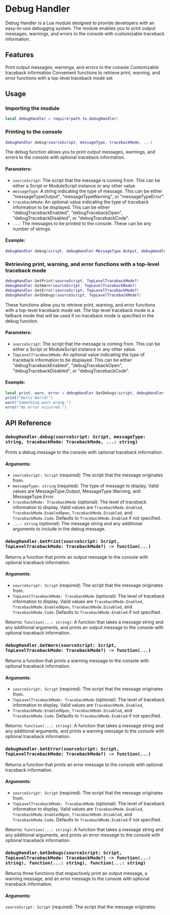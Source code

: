 # Debug Handler
Debug Handler is a Lua module designed to provide developers with an easy-to-use debugging system. The module enables you to print output messages, warnings, and errors to the console with customizable traceback information.

## Features
Print output messages, warnings, and errors to the console
Customizable traceback information
Convenient functions to retrieve print, warning, and error functions with a top-level traceback mode set
## Usage
### Importing the module
```lua
local debugHandler = require(path.to.debugHandler)
```
### Printing to the console
```lua
debugHandler.debug(sourceScript, messageType, tracebackMode, ...)
```
The debug function allows you to print output messages, warnings, and errors to the console with optional traceback information.

#### Parameters:
* `sourceScript`: The script that the message is coming from. This can be either a Script or ModuleScript instance or any other value.
* `messageType`: A string indicating the type of message. This can be either "messageTypeOutput", "messageTypeWarning", or "messageTypeError".
* `tracebackMode`: An optional value indicating the type of traceback information to be displayed. This can be either "debugTracebackEnabled", "debugTracebackOpen", "debugTracebackDisabled", or "debugTracebackCode".
* `...`: The messages to be printed to the console. These can be any number of strings.
#### Example:
```lua
debugHandler.debug(script, debugHandler.MessageType.Output, debugHandler.TracebackMode.Enabled, "Hello World!")
```

### Retrieving print, warning, and error functions with a top-level traceback mode
```lua
debugHandler.GetPrint(sourceScript, TopLevelTracebackMode?)
debugHandler.GetWarn(sourceScript, TopLevelTracebackMode?)
debugHandler.GetError(sourceScript, TopLevelTracebackMode?)
debugHandler.GetDebugs(sourceScript, TopLevelTracebackMode?)
```
These functions allow you to retrieve print, warning, and error functions with a top-level traceback mode set. The top-level traceback mode is a fallback mode that will be used if no traceback mode is specified in the debug function.

#### Parameters:
* `sourceScript`: The script that the message is coming from. This can be either a Script or ModuleScript instance or any other value.
* `TopLevelTracebackMode`: An optional value indicating the type of traceback information to be displayed. This can be either "debugTracebackEnabled", "debugTracebackOpen", "debugTracebackDisabled", or "debugTracebackCode".
#### Example:
```lua
local print, warn, error = debugHandler.GetDebugs(script, debugHandler.TracebackMode.Enabled)
print("Hello World!")
warn("Something went wrong.")
error("An error occurred.")
```

## API Reference
### `debugHandler.debug(sourceScript: Script, messageType: string, tracebackMode: TracebackMode, ...: string)`
Prints a debug message to the console with optional traceback information.

#### Arguments:
* `sourceScript: Script` (required): The script that the message originates from.
* `messageType: string` (required): The type of message to display. Valid values are MessageType.Output, MessageType.Warning, and MessageType.Error.
* `tracebackMode: TracebackMode` (optional): The level of traceback information to display. Valid values are `TracebackMode.Enabled`, `TracebackMode.EnabledOpen`, `TracebackMode.Disabled`, and `TracebackMode.Code`. Defaults to `TracebackMode.Enabled` if not specified.
* `...: string` (optional): The message string and any additional arguments to include in the debug message.


### `debugHandler.GetPrint(sourceScript: Script, TopLevelTracebackMode: TracebackMode?) -> function(...)`
Returns a function that prints an output message to the console with optional traceback information.

####  Arguments:
* `sourceScript: Script` (required): The script that the message originates from.
* `TopLevelTracebackMode: TracebackMode` (optional): The level of traceback information to display. Valid values are `TracebackMode.Enabled`, `TracebackMode.EnabledOpen`, `TracebackMode.Disabled`, and `TracebackMode.Code`. Defaults to `TracebackMode.Enabled` if not specified.

Returns:
`function(...: string)`: A function that takes a message string and any additional arguments, and prints an output message to the console with optional traceback information.

### `debugHandler.GetWarn(sourceScript: Script, TopLevelTracebackMode: TracebackMode?) -> function(...)`
Returns a function that prints a warning message to the console with optional traceback information.

#### Arguments:
* `sourceScript: Script` (required): The script that the message originates from.
* `TopLevelTracebackMode: TracebackMode` (optional): The level of traceback information to display. Valid values are `TracebackMode.Enabled`, 
* `TracebackMode.EnabledOpen`, `TracebackMode.Disabled`, and `TracebackMode.Code`. Defaults to `TracebackMode.Enabled` if not specified.

Returns:
`function(...: string)`: A function that takes a message string and any additional arguments, and prints a warning message to the console with optional traceback information.

### `debugHandler.GetError(sourceScript: Script, TopLevelTracebackMode: TracebackMode?) -> function(...)`
Returns a function that prints an error message to the console with optional traceback information.

#### Arguments:
* `sourceScript: Script` (required): The script that the message originates from.
* `TopLevelTracebackMode: TracebackMode` (optional): The level of traceback information to display. Valid values are `TracebackMode.Enabled`, `TracebackMode.EnabledOpen`, `TracebackMode.Disabled`, and `TracebackMode.Code`. Defaults to `TracebackMode.Enabled` if not specified.

Returns:
`function(...: string)`: A function that takes a message string and any additional arguments, and prints an error message to the console with optional traceback information.

### `debugHandler.GetDebugs(sourceScript: Script, TopLevelTracebackMode: TracebackMode?) -> function(...: string), function(...: string), function(...: string)`
Returns three functions that respectively print an output message, a warning message, and an error message to the console with optional traceback information.

#### Arguments:
`sourceScript: Script` (required): The script that the message originates

